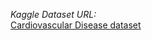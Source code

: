 *Kaggle Dataset URL:* <br/>
[Cardiovascular Disease dataset](https://www.kaggle.com/datasets/sulianova/cardiovascular-disease-dataset)
